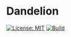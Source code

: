 # Dandelion
[![License: MIT](https://img.shields.io/badge/License-MIT-yellow.svg)](https://opensource.org/licenses/MIT)
[![Build](https://github.com/mrLSD/dandeiion/actions/workflows/dotnet.yml/badge.svg)](https://github.com/mrLSD/dandeiion/actions/workflows/dotnet.yml)
